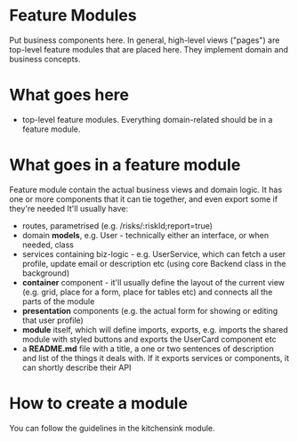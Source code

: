 # Feature Modules

Put business components here. In general, high-level views ("pages") are top-level feature modules that are placed here. They implement domain and business concepts.

# What goes here

- top-level feature modules. Everything domain-related should be in a feature module.

# What goes in a feature module

Feature module contain the actual business views and domain logic. It has one or more components that it can tie together, and even export some if they're needed It'll usually have:

- routes, parametrised (e.g. /risks/:riskId;report=true)
- domain **models**, e.g. User - technically either an interface, or when needed, class
- services containing biz-logic - e.g. UserService, which can fetch a user profile, update email or description etc (using core Backend class in the background)
- **container** component - it'll usually define the layout of the current view (e.g. grid, place for a form, place for tables etc) and connects all the parts of the module
- **presentation** components (e.g. the actual form for showing or editing that user profile)
- **module** itself, which will define imports, exports, e.g. imports the shared module with styled buttons and exports the UserCard component etc
- a **README.md** file with a title, a one or two sentences of description and list of the things it deals with. If it exports services or components, it can shortly describe their API

# How to create a module

You can follow the guidelines in the kitchensink module.
